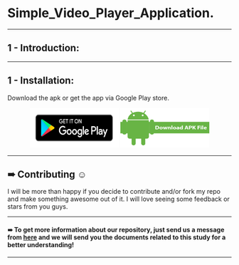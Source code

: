 # Simple_Video_Player_Application.

***
## 1 - Introduction:


***
## 1 - Installation:

Download the apk or get the app via Google Play store.


<p  href="url" align="center"  >
  <img src="https://github.com/AhmedSamirScience/Simple_Video_Player_Application./blob/main/playstorelogo.png" height="90" width="200"  />
 <img src="https://github.com/AhmedSamirScience/Simple_Video_Player_Application./blob/main/apkpic1.png" height="90" width="200" /> 
</p>
 
***
## ➠ Contributing ☺
I will be more than happy if you decide to contribute and/or fork my repo and make something awesome out of it. I will love seeing some feedback or stars from you guys.

***
#### ➠ To get more information about our repository, just send us a message from [here](https://www.linkedin.com/in/ahmedsamir13/) and we will send you the documents related to this study for a better understanding!
 
***
